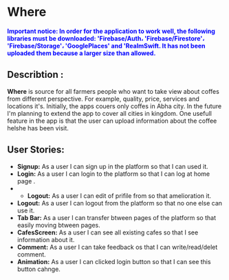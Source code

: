 # Where
<span style="color: blue"> **Important notice:
In order for the application to work well, the following libraries must be downloaded:
'Firebase/Auth،
'Firebase/Firestore'،
'Firebase/Storage'،
'GooglePlaces' and
'RealmSwift.
It has not been uploaded them because a larger size than allowed.**</span>


## Describtion :
**Where** is source for all farmers people who want to take view about coffes from different perspective. For example, quality, price, services and locations it's.
Initially, the apps couers only coffes in Abha city. In the future I'm planning to extend the app to cover all cities in kingdom.
One usefull feature in the app is that the user can upload information about the coffee helshe has been visit.

## User Stories: 

- **Signup:** As a user I can sign up in the platform so that I can used it.
- **Login:** As a user I can login to the platform so that I can log at home page .
- - **Logout:** As a user I can edit of prifile from so that amelioration it.
- **Logout:** As a user I can logout from the platform so that no one else can use it.
- **Tab Bar:** As a user I can transfer btween pages of the platform so that easily moving btween pages.
- **CafesScreen:** As a user I can see all existing cafes so that I see information about it.
- **Comment:** As a user I can take feedback os that I can write/read/delet comment.
- **Animation:** As a user I can clicked login button so that I can see this button cahnge.



